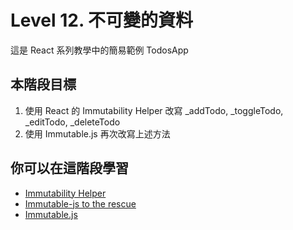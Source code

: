 # Level 12. 不可變的資料
這是 React 系列教學中的簡易範例 TodosApp


## 本階段目標
1. 使用 React 的 Immutability Helper 改寫 _addTodo, _toggleTodo, _editTodo, _deleteTodo
2. 使用 Immutable.js 再次改寫上述方法


## 你可以在這階段學習
- [Immutability Helper](https://facebook.github.io/react/docs/update.html)
- [Immutable-js to the rescue](https://facebook.github.io/react/docs/advanced-performance.html#immutable-js-to-the-rescue)
- [Immutable.js](https://facebook.github.io/immutable-js/)
